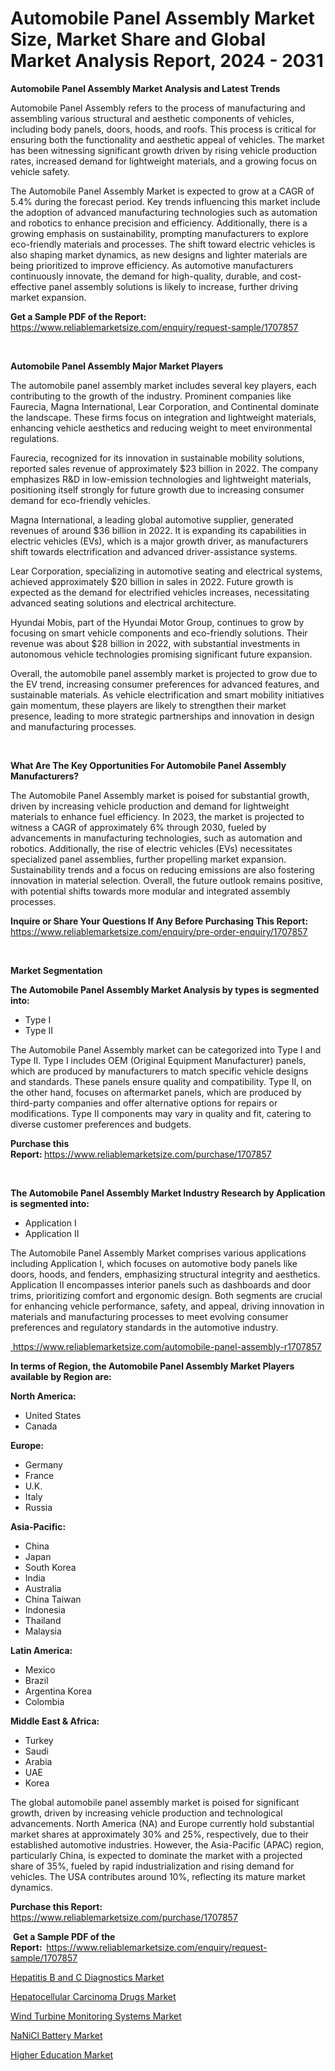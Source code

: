 <p><h1>Automobile Panel Assembly Market Size, Market Share and Global Market Analysis Report, 2024 - 2031</h1></p><p><strong>Automobile Panel Assembly Market Analysis and Latest Trends</strong></p>
<p><p>Automobile Panel Assembly refers to the process of manufacturing and assembling various structural and aesthetic components of vehicles, including body panels, doors, hoods, and roofs. This process is critical for ensuring both the functionality and aesthetic appeal of vehicles. The market has been witnessing significant growth driven by rising vehicle production rates, increased demand for lightweight materials, and a growing focus on vehicle safety.</p><p>The Automobile Panel Assembly Market is expected to grow at a CAGR of 5.4% during the forecast period. Key trends influencing this market include the adoption of advanced manufacturing technologies such as automation and robotics to enhance precision and efficiency. Additionally, there is a growing emphasis on sustainability, prompting manufacturers to explore eco-friendly materials and processes. The shift toward electric vehicles is also shaping market dynamics, as new designs and lighter materials are being prioritized to improve efficiency. As automotive manufacturers continuously innovate, the demand for high-quality, durable, and cost-effective panel assembly solutions is likely to increase, further driving market expansion.</p></p>
<p><strong>Get a Sample PDF of the Report:&nbsp;</strong> <a href="https://www.reliablemarketsize.com/enquiry/request-sample/1707857?utm_campaign=1326&utm_medium=2&utm_source=Github&utm_content=ia&utm_term=07102024&utm_id=automobile-panel-assembly">https://www.reliablemarketsize.com/enquiry/request-sample/1707857</a></p>
<p>&nbsp;</p>
<p><strong>Automobile Panel Assembly Major Market Players</strong></p>
<p><p>The automobile panel assembly market includes several key players, each contributing to the growth of the industry. Prominent companies like Faurecia, Magna International, Lear Corporation, and Continental dominate the landscape. These firms focus on integration and lightweight materials, enhancing vehicle aesthetics and reducing weight to meet environmental regulations.</p><p>Faurecia, recognized for its innovation in sustainable mobility solutions, reported sales revenue of approximately $23 billion in 2022. The company emphasizes R&D in low-emission technologies and lightweight materials, positioning itself strongly for future growth due to increasing consumer demand for eco-friendly vehicles.</p><p>Magna International, a leading global automotive supplier, generated revenues of around $36 billion in 2022. It is expanding its capabilities in electric vehicles (EVs), which is a major growth driver, as manufacturers shift towards electrification and advanced driver-assistance systems.</p><p>Lear Corporation, specializing in automotive seating and electrical systems, achieved approximately $20 billion in sales in 2022. Future growth is expected as the demand for electrified vehicles increases, necessitating advanced seating solutions and electrical architecture.</p><p>Hyundai Mobis, part of the Hyundai Motor Group, continues to grow by focusing on smart vehicle components and eco-friendly solutions. Their revenue was about $28 billion in 2022, with substantial investments in autonomous vehicle technologies promising significant future expansion.</p><p>Overall, the automobile panel assembly market is projected to grow due to the EV trend, increasing consumer preferences for advanced features, and sustainable materials. As vehicle electrification and smart mobility initiatives gain momentum, these players are likely to strengthen their market presence, leading to more strategic partnerships and innovation in design and manufacturing processes.</p></p>
<p>&nbsp;</p>
<p><strong>What Are The Key Opportunities For Automobile Panel Assembly Manufacturers?</strong></p>
<p><p>The Automobile Panel Assembly market is poised for substantial growth, driven by increasing vehicle production and demand for lightweight materials to enhance fuel efficiency. In 2023, the market is projected to witness a CAGR of approximately 6% through 2030, fueled by advancements in manufacturing technologies, such as automation and robotics. Additionally, the rise of electric vehicles (EVs) necessitates specialized panel assemblies, further propelling market expansion. Sustainability trends and a focus on reducing emissions are also fostering innovation in material selection. Overall, the future outlook remains positive, with potential shifts towards more modular and integrated assembly processes.</p></p>
<p><strong>Inquire or Share Your Questions If Any Before Purchasing This Report:</strong> <a href="https://www.reliablemarketsize.com/enquiry/pre-order-enquiry/1707857?utm_campaign=1326&utm_medium=2&utm_source=Github&utm_content=ia&utm_term=07102024&utm_id=automobile-panel-assembly">https://www.reliablemarketsize.com/enquiry/pre-order-enquiry/1707857</a></p>
<p>&nbsp;</p>
<p><strong>Market Segmentation</strong></p>
<p><strong>The Automobile Panel Assembly Market Analysis by types is segmented into:</strong></p>
<p><ul><li>Type I</li><li>Type II</li></ul></p>
<p><p>The Automobile Panel Assembly market can be categorized into Type I and Type II. Type I includes OEM (Original Equipment Manufacturer) panels, which are produced by manufacturers to match specific vehicle designs and standards. These panels ensure quality and compatibility. Type II, on the other hand, focuses on aftermarket panels, which are produced by third-party companies and offer alternative options for repairs or modifications. Type II components may vary in quality and fit, catering to diverse customer preferences and budgets.</p></p>
<p><strong>Purchase this Report:&nbsp;</strong><a href="https://www.reliablemarketsize.com/purchase/1707857?utm_campaign=1326&utm_medium=2&utm_source=Github&utm_content=ia&utm_term=07102024&utm_id=automobile-panel-assembly">https://www.reliablemarketsize.com/purchase/1707857</a></p>
<p>&nbsp;</p>
<p><strong>The Automobile Panel Assembly Market Industry Research by Application is segmented into:</strong></p>
<p><ul><li>Application I</li><li>Application II</li></ul></p>
<p><p>The Automobile Panel Assembly Market comprises various applications including Application I, which focuses on automotive body panels like doors, hoods, and fenders, emphasizing structural integrity and aesthetics. Application II encompasses interior panels such as dashboards and door trims, prioritizing comfort and ergonomic design. Both segments are crucial for enhancing vehicle performance, safety, and appeal, driving innovation in materials and manufacturing processes to meet evolving consumer preferences and regulatory standards in the automotive industry.</p></p>
<p><a href="https://www.reliablemarketsize.com/automobile-panel-assembly-r1707857?utm_campaign=1326&utm_medium=2&utm_source=Github&utm_content=ia&utm_term=07102024&utm_id=automobile-panel-assembly">&nbsp;https://www.reliablemarketsize.com/automobile-panel-assembly-r1707857</a></p>
<p><strong>In terms of Region, the Automobile Panel Assembly Market Players available by Region are:</strong></p>
<p>
    <p> <strong> North America: </strong>
        <ul>
            <li>United States</li>
            <li>Canada</li>
        </ul>
        </p> 
    <p> <strong> Europe: </strong>
        <ul>
            <li>Germany</li>
            <li>France</li>
            <li>U.K.</li>
            <li>Italy</li>
            <li>Russia</li>
        </ul>
        </p> 
    <p> <strong> Asia-Pacific: </strong>
        <ul>
            <li>China</li>
            <li>Japan</li>
            <li>South Korea</li>
            <li>India</li>
            <li>Australia</li>
            <li>China Taiwan</li>
            <li>Indonesia</li>
            <li>Thailand</li>
            <li>Malaysia</li>
        </ul>
        </p> 
    <p> <strong> Latin America: </strong>
        <ul>
            <li>Mexico</li>
            <li>Brazil</li>
            <li>Argentina Korea</li>
            <li>Colombia</li>
        </ul>
        </p> 
    <p> <strong> Middle East & Africa: </strong>
        <ul>
            <li>Turkey</li>
            <li>Saudi</li>
            <li>Arabia</li>
            <li>UAE</li>
            <li>Korea</li>
        </ul>
    </p>
    </p>
<p><p>The global automobile panel assembly market is poised for significant growth, driven by increasing vehicle production and technological advancements. North America (NA) and Europe currently hold substantial market shares at approximately 30% and 25%, respectively, due to their established automotive industries. However, the Asia-Pacific (APAC) region, particularly China, is expected to dominate the market with a projected share of 35%, fueled by rapid industrialization and rising demand for vehicles. The USA contributes around 10%, reflecting its mature market dynamics.</p></p>
<p><strong>Purchase this Report: </strong><a href="https://www.reliablemarketsize.com/purchase/1707857?utm_campaign=1326&utm_medium=2&utm_source=Github&utm_content=ia&utm_term=07102024&utm_id=automobile-panel-assembly">https://www.reliablemarketsize.com/purchase/1707857</a></p>
<p>&nbsp;<strong>Get a Sample PDF of the Report:&nbsp;&nbsp;</strong><a href="https://www.reliablemarketsize.com/enquiry/request-sample/1707857?utm_campaign=1326&utm_medium=2&utm_source=Github&utm_content=ia&utm_term=07102024&utm_id=automobile-panel-assembly">https://www.reliablemarketsize.com/enquiry/request-sample/1707857</a></p>
<p><strong></strong></p>
<p><p><a href="https://www.linkedin.com/pulse/hepatitis-b-c-diagnostics-revenue-growth-report-2024-2031-s0che?utm_campaign=1326&utm_medium=2&utm_source=Github&utm_content=ia&utm_term=07102024&utm_id=automobile-panel-assembly">Hepatitis B and C Diagnostics Market</a></p><p><a href="https://www.linkedin.com/pulse/global-hepatocellular-carcinoma-drugs-market-trends-analysis-ukmhe?utm_campaign=1326&utm_medium=2&utm_source=Github&utm_content=ia&utm_term=07102024&utm_id=automobile-panel-assembly">Hepatocellular Carcinoma Drugs Market</a></p><p><a href="https://issuu.com/reportprime-2/docs/wind-turbine-monitoring-systems-mar_ef6da0befb08d9?utm_campaign=1326&utm_medium=2&utm_source=Github&utm_content=ia&utm_term=07102024&utm_id=automobile-panel-assembly">Wind Turbine Monitoring Systems Market</a></p><p><a href="https://issuu.com/reportprime-2/docs/nanicl-battery-market-size-2030.ppt_0bcb36a2807c9b?utm_campaign=1326&utm_medium=2&utm_source=Github&utm_content=ia&utm_term=07102024&utm_id=automobile-panel-assembly">NaNiCl Battery Market</a></p><p><a href="https://www.linkedin.com/pulse/higher-education-market-forecast-global-trends-analysis-e8yoe?utm_campaign=1326&utm_medium=2&utm_source=Github&utm_content=ia&utm_term=07102024&utm_id=automobile-panel-assembly">Higher Education Market</a></p></p>